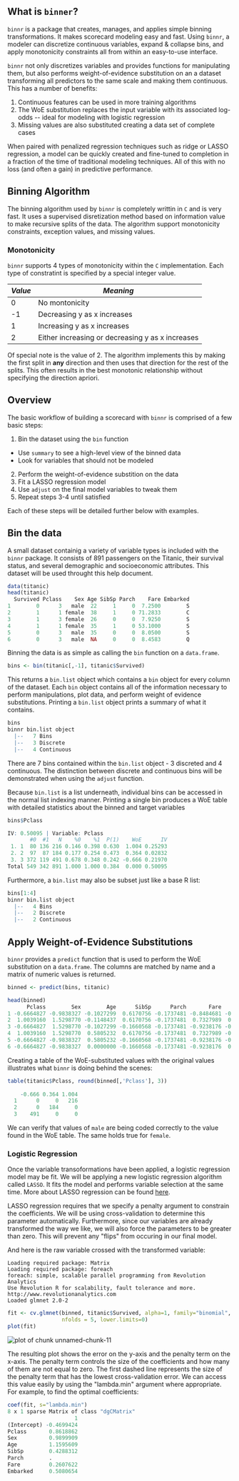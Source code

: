 




## What is `binner`?
`binnr` is a package that creates, manages, and applies simple binning
transformations. It makes scorecard modeling easy and fast. Using `binnr`,
a modeler can discretize continuous variables, expand & collapse bins,
and apply monotonicity constraints all from within an easy-to-use
interface.

`binnr` not only discretizes variables and provides functions for 
manipulating them, but also performs weight-of-evidence substitution
on an a dataset transforming all predictors to the same scale and 
making them continuous. This has a number of benefits:

1. Continuous features can be used in more training algorithms
2. The WoE substitution replaces the input variable with its associated
log-odds -- ideal for modeling with logistic regression
3. Missing values are also substituted creating a data set of complete
cases

When paired with penalized regression techniques such as ridge or LASSO
regression, a model can be quickly created and fine-tuned to completion 
in a fraction of the time of traditional modeling techniques. All
of this with no loss (and often a gain) in predictive performance.

## Binning Algorithm

The binning algorithm used by `binnr` is completely writtin in `C` and 
is very fast. It uses a supervised disretization method based on 
information value to make recursive splits of the data. The algorithm
support monotonicity constraints, exception values, and missing values.

### Monotonicity

`binnr` supports 4 types of monotonicity within the `C` implementation.
Each type of constratint is specified by a special integer value.

| *Value* | *Meaning* |
|---------|-----------|
| 0 | No montonicity |
| -1 | Decreasing y as x increases |
| 1 | Increasing y as x increases |
| 2 | Either increasing or decreasing y as x increases |

Of special note is the value of 2. The algorithm implements this by 
making the first split in **any** direction and then uses that 
direction for the rest of the splits. This often results in the best
monotonic relationship without specifying the direction apriori.

## Overview

The basic workflow of building a scorecard with `binnr` is comprised of
a few basic steps:

1. Bin the dataset using the `bin` function
  * Use `summary` to see a high-level view of the binned data
  * Look for variables that should not be modeled
2. Perform the weight-of-evidence substition on the data
3. Fit a LASSO regression model
4. Use `adjust` on the final model variables to tweak them
5. Repeat steps 3-4 until satisfied

Each of these steps will be detailed further below with examples.

## Bin the data

A small dataset containig a variety of variable types is included with 
the `binnr` package. It consists of 891 passengers on the Titanic, their 
survival status, and several demographic and socioeconomic attributes.
This dataset will be used throught this help document.


```r
data(titanic)
head(titanic)
  Survived Pclass    Sex Age SibSp Parch    Fare Embarked
1        0      3   male  22     1     0  7.2500        S
2        1      1 female  38     1     0 71.2833        C
3        1      3 female  26     0     0  7.9250        S
4        1      1 female  35     1     0 53.1000        S
5        0      3   male  35     0     0  8.0500        S
6        0      3   male  NA     0     0  8.4583        Q
```

Binning the data is as simple as calling the `bin` function on a `data.frame`.


```r
bins <- bin(titanic[,-1], titanic$Survived)
```

This returns a `bin.list` object which contains a `bin` object for every
column of the dataset. Each `bin` object contains all of the information 
necessary to perform manipulations, plot data, and perform weight of 
evidence substitutions. Printing a `bin.list` object prints a summary of 
what it contains.


```r
bins
binnr bin.list object
  |--   7 Bins
  |--   3 Discrete
  |--   4 Continuous
```

There are 7 bins contained within the `bin.list` object - 3 discreted and 4
continuous. The distinction between discrete and continuous bins will be
demonstrated when using the `adjust` function.

Because `bin.list` is a list underneath, individual bins can be accessed 
in the normal list indexing manner. Printing a single bin produces a WoE
table with detailed statistics about the binned and target variables


```r
bins$Pclass

IV: 0.50095 | Variable: Pclass
       #0  #1   N    %0    %1  P(1)    WoE      IV
 1. 1  80 136 216 0.146 0.398 0.630  1.004 0.25293
 2. 2  97  87 184 0.177 0.254 0.473  0.364 0.02832
 3. 3 372 119 491 0.678 0.348 0.242 -0.666 0.21970
Total 549 342 891 1.000 1.000 0.384  0.000 0.50095
```

Furthermore, a `bin.list` may also be subset just like a base R list:


```r
bins[1:4]
binnr bin.list object
  |--   4 Bins
  |--   2 Discrete
  |--   2 Continuous
```

## Apply Weight-of-Evidence Substitutions

`binnr` provides a `predict` function that is used to perform the WoE 
substitution on a `data.frame`. The columns are matched by name and a
matrix of numeric values is returned.


```r
binned <- predict(bins, titanic)
```


```r
head(binned)
      Pclass        Sex        Age      SibSp      Parch       Fare    Embarked
1 -0.6664827 -0.9838327 -0.1027299  0.6170756 -0.1737481 -0.8484681 -0.20359896
2  1.0039160  1.5298770 -0.1148437  0.6170756 -0.1737481  0.7327989  0.68839908
3 -0.6664827  1.5298770 -0.1027299 -0.1660568 -0.1737481 -0.9238176 -0.20359896
4  1.0039160  1.5298770  0.5805232  0.6170756 -0.1737481  0.7327989 -0.20359896
5 -0.6664827 -0.9838327  0.5805232 -0.1660568 -0.1737481 -0.9238176 -0.20359896
6 -0.6664827 -0.9838327  0.0000000 -0.1660568 -0.1737481 -0.9238176  0.02433748
```


Creating a table of the WoE-substituted values with the original values
illustrates what `binnr` is doing behind the scenes:


```r
table(titanic$Pclass, round(binned[,'Pclass'], 3))
   
    -0.666 0.364 1.004
  1      0     0   216
  2      0   184     0
  3    491     0     0
```
We can verify that values of `male` are being coded correctly to the value found
in the WoE table. The same holds true for `female`.

### Logistic Regression

Once the variable transoformations have been applied, a logistic regression
model may be fit. We will be applying a new logistic regression algorithm called
`LASSO`. It fits the model and performs variable selection at the same time.
More about LASSO regression can be found [here](http://statweb.stanford.edu/~tibs/lasso.html).

LASSO regression requires that we specify a penalty argument to constrain the 
coefficients. We will be using cross-validation to determine this parameter
automatically. Furthermore, since our variables are already transformed the way
we like, we will also force the parameters to be greater than zero. This will
prevent any "flips" from occuring in our final model.

And here is the raw variable crossed with the transformed variable:

```
Loading required package: Matrix
Loading required package: foreach
foreach: simple, scalable parallel programming from Revolution Analytics
Use Revolution R for scalability, fault tolerance and more.
http://www.revolutionanalytics.com
Loaded glmnet 2.0-2
```


```r
fit <- cv.glmnet(binned, titanic$Survived, alpha=1, family="binomial",
                 nfolds = 5, lower.limits=0)
plot(fit)
```

![plot of chunk unnamed-chunk-11](plots/README-unnamed-chunk-11-1.png) 

The resulting plot shows the error on the y-axis and the penalty term on the
x-axis. The penalty term controls the size of the coefficients and how many of
them are not equal to zero. The first dashed line represents the size of the
penalty term that has the lowest cross-validation error. We can access this
value easily by using the "lambda.min" argument where appropriate. For example, 
to find the optimal coefficients:


```r
coef(fit, s="lambda.min")
8 x 1 sparse Matrix of class "dgCMatrix"
                     1
(Intercept) -0.4699424
Pclass       0.8618862
Sex          0.9899909
Age          1.1595609
SibSp        0.4288312
Parch        .        
Fare         0.2607622
Embarked     0.5080654
```


